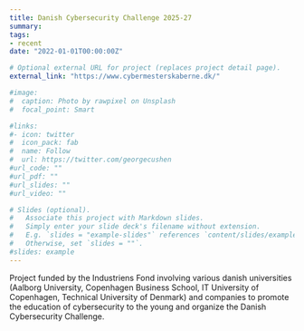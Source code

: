 ```yaml
---
title: Danish Cybersecurity Challenge 2025-27
summary:
tags:
- recent
date: "2022-01-01T00:00:00Z"

# Optional external URL for project (replaces project detail page).
external_link: "https://www.cybermesterskaberne.dk/"

#image:
#  caption: Photo by rawpixel on Unsplash
#  focal_point: Smart

#links:
#- icon: twitter
#  icon_pack: fab
#  name: Follow
#  url: https://twitter.com/georgecushen
#url_code: ""
#url_pdf: ""
#url_slides: ""
#url_video: ""

# Slides (optional).
#   Associate this project with Markdown slides.
#   Simply enter your slide deck's filename without extension.
#   E.g. `slides = "example-slides"` references `content/slides/example-slides.md`.
#   Otherwise, set `slides = ""`.
#slides: example
---
```


Project funded by the Industriens Fond involving various danish universities (Aalborg University, Copenhagen Business School, IT University of Copenhagen, Technical University of Denmark) and companies to promote the education of cybersecurity to the young and organize the Danish
Cybersecurity Challenge.

